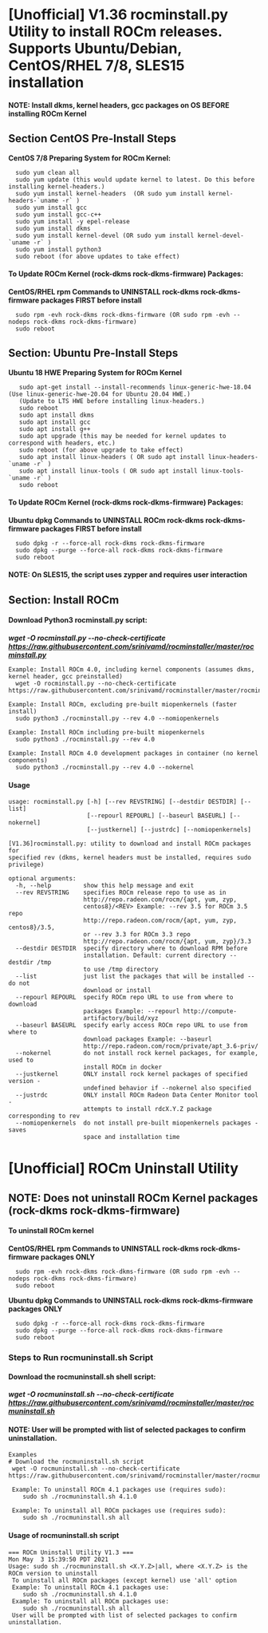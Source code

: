 # [Unofficial] V1.36 rocminstall.py Utility to install ROCm releases. Supports Ubuntu/Debian, CentOS/RHEL 7/8, SLES15 installation
#### NOTE: Install dkms, kernel headers, gcc packages on OS BEFORE installing ROCm Kernel

## Section CentOS Pre-Install Steps
**CentOS 7/8 Preparing System for ROCm Kernel:**
```
  sudo yum clean all
  sudo yum update (this would update kernel to latest. Do this before installing kernel-headers.)
  sudo yum install kernel-headers  (OR sudo yum install kernel-headers-`uname -r` )
  sudo yum install gcc
  sudo yum install gcc-c++
  sudo yum install -y epel-release
  sudo yum install dkms
  sudo yum install kernel-devel (OR sudo yum install kernel-devel-`uname -r` )
  sudo yum install python3
  sudo reboot (for above updates to take effect)
```
#### To Update ROCm Kernel (rock-dkms rock-dkms-firmware) Packages:
**CentOS/RHEL rpm Commands to UNINSTALL rock-dkms rock-dkms-firmware packages FIRST before install**
```
  sudo rpm -evh rock-dkms rock-dkms-firmware (OR sudo rpm -evh --nodeps rock-dkms rock-dkms-firmware)
  sudo reboot
```

## Section: Ubuntu Pre-Install Steps
**Ubuntu 18 HWE Preparing System for ROCm Kernel**
```
   sudo apt-get install --install-recommends linux-generic-hwe-18.04  (Use linux-generic-hwe-20.04 for Ubuntu 20.04 HWE.) 
   (Update to LTS HWE before installing linux-headers.)
   sudo reboot
   sudo apt install dkms
   sudo apt install gcc
   sudo apt install g++
   sudo apt upgrade (this may be needed for kernel updates to correspond with headers, etc.)
   sudo reboot (for above upgrade to take effect)
   sudo apt install linux-headers ( OR sudo apt install linux-headers-`uname -r` )
   sudo apt install linux-tools ( OR sudo apt install linux-tools-`uname -r` )
   sudo reboot
```
#### To Update ROCm Kernel (rock-dkms rock-dkms-firmware) Packages:
**Ubuntu dpkg Commands to UNINSTALL ROCm rock-dkms rock-dkms-firmware packages FIRST before install**
```
  sudo dpkg -r --force-all rock-dkms rock-dkms-firmware
  sudo dpkg --purge --force-all rock-dkms rock-dkms-firmware
  sudo reboot
```
#### NOTE: On SLES15, the script uses zypper and requires user interaction

## Section: Install ROCm
#### Download Python3 rocminstall.py script:
***wget -O rocminstall.py --no-check-certificate https://raw.githubusercontent.com/srinivamd/rocminstaller/master/rocminstall.py***

```
Example: Install ROCm 4.0, including kernel components (assumes dkms, kernel header, gcc preinstalled)
  wget -O rocminstall.py --no-check-certificate https://raw.githubusercontent.com/srinivamd/rocminstaller/master/rocminstall.py

Example: Install ROCm, excluding pre-built miopenkernels (faster install)
  sudo python3 ./rocminstall.py --rev 4.0 --nomiopenkernels

Example: Install ROCm including pre-built miopenkernels
  sudo python3 ./rocminstall.py --rev 4.0

Example: Install ROCm 4.0 development packages in container (no kernel components)
  sudo python3 ./rocminstall.py --rev 4.0 --nokernel

```
#### Usage
```
usage: rocminstall.py [-h] [--rev REVSTRING] [--destdir DESTDIR] [--list]
                      [--repourl REPOURL] [--baseurl BASEURL] [--nokernel]
                      [--justkernel] [--justrdc] [--nomiopenkernels]

[V1.36]rocminstall.py: utility to download and install ROCm packages for
specified rev (dkms, kernel headers must be installed, requires sudo
privilege)

optional arguments:
  -h, --help         show this help message and exit
  --rev REVSTRING    specifies ROCm release repo to use as in
                     http://repo.radeon.com/rocm/{apt, yum, zyp,
                     centos8}/<REV> Example: --rev 3.5 for ROCm 3.5 repo
                     http://repo.radeon.com/rocm/{apt, yum, zyp, centos8}/3.5,
                     or --rev 3.3 for ROCm 3.3 repo
                     http://repo.radeon.com/rocm/{apt, yum, zyp}/3.3
  --destdir DESTDIR  specify directory where to download RPM before
                     installation. Default: current directory --destdir /tmp
                     to use /tmp directory
  --list             just list the packages that will be installed -- do not
                     download or install
  --repourl REPOURL  specify ROCm repo URL to use from where to download
                     packages Example: --repourl http://compute-
                     artifactory/build/xyz
  --baseurl BASEURL  specify early access ROCm repo URL to use from where to
                     download packages Example: --baseurl
                     http://repo.radeon.com/rocm/private/apt_3.6-priv/
  --nokernel         do not install rock kernel packages, for example, used to
                     install ROCm in docker
  --justkernel       ONLY install rock kernel packages of specified version -
                     undefined behavior if --nokernel also specified
  --justrdc          ONLY install ROCm Radeon Data Center Monitor tool -
                     attempts to install rdcX.Y.Z package corresponding to rev
  --nomiopenkernels  do not install pre-built miopenkernels packages - saves
                     space and installation time

```

# [Unofficial] ROCm Uninstall Utility
## NOTE: Does not uninstall ROCm Kernel packages (rock-dkms rock-dkms-firmware) 
#### To uninstall ROCm kernel
**CentOS/RHEL rpm Commands to UNINSTALL rock-dkms rock-dkms-firmware packages ONLY**
```
  sudo rpm -evh rock-dkms rock-dkms-firmware (OR sudo rpm -evh --nodeps rock-dkms rock-dkms-firmware)
  sudo reboot
```
**Ubuntu dpkg Commands to UNINSTALL rock-dkms rock-dkms-firmware packages ONLY**
```
  sudo dpkg -r --force-all rock-dkms rock-dkms-firmware
  sudo dpkg --purge --force-all rock-dkms rock-dkms-firmware
  sudo reboot
```

### Steps to Run rocmuninstall.sh Script
#### Download the rocmuninstall.sh shell script:
***wget -O rocmuninstall.sh --no-check-certificate https://raw.githubusercontent.com/srinivamd/rocminstaller/master/rocmuninstall.sh***
#### NOTE: User will be prompted with list of selected packages to confirm uninstallation.

```
Examples
# Download the rocmuninstall.sh script
 wget -O rocmuninstall.sh --no-check-certificate https://raw.githubusercontent.com/srinivamd/rocminstaller/master/rocmuninstall.sh

 Example: To uninstall ROCm 4.1 packages use (requires sudo):
    sudo sh ./rocmuninstall.sh 4.1.0 

 Example: To uninstall all ROCm packages use (requires sudo):
    sudo sh ./rocmuninstall.sh all 
```
#### Usage of rocmuninstall.sh script
```
=== ROCm Uninstall Utility V1.3 ===
Mon May  3 15:39:50 PDT 2021
Usage: sudo sh ./rocmuninstall.sh <X.Y.Z>|all, where <X.Y.Z> is the ROCm version to uninstall
 To uninstall all ROCm packages (except kernel) use 'all' option
 Example: To uninstall ROCm 4.1 packages use:
    sudo sh ./rocmuninstall.sh 4.1.0 
 Example: To uninstall all ROCm packages use:
    sudo sh ./rocmuninstall.sh all 
 User will be prompted with list of selected packages to confirm uninstallation.
```


